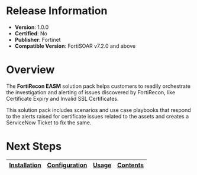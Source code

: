 # Release Information

* **Version**:  1.0.0
* **Certified**: No
* **Publisher**: Fortinet
* **Compatible Version**: FortiSOAR v7.2.0 and above

# Overview

The **FortiRecon EASM** solution pack helps customers to readily orchestrate the investigation and alerting of issues discovered by FortiRecon, like Certificate Expiry and Invalid SSL Certificates.

This solution pack includes scenarios and use case playbooks that respond to the alerts raised for certificate issues related to the assets and creates a ServiceNow Ticket to fix the same.

# Next Steps

| [Installation](./docs/setup.md#installation) | [Configuration](./docs/setup.md#configuration) | [Usage](./docs/usage.md) | [Contents](./docs/contents.md) |
|--------------------------------------------|----------------------------------------------|------------------------|------------------------------|